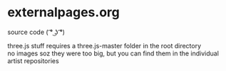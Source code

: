 # externalpages.org

source code ( ͡° ͜ʖ ͡°)

three.js stuff requires a three.js-master folder in the root directory<br>
no images soz they were too big, but you can find them in the individual artist repositories
